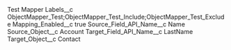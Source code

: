 <?xml version="1.0" encoding="UTF-8"?>
<CustomMetadata xmlns="http://soap.sforce.com/2006/04/metadata" xmlns:xsi="http://www.w3.org/2001/XMLSchema-instance" xmlns:xsd="http://www.w3.org/2001/XMLSchema">
    <label>Test Mapper</label>
    <values>
        <field>Labels__c</field>
        <value xsi:type="xsd:string">ObjectMapper_Test;ObjectMapper_Test_Include;ObjectMapper_Test_Exclude</value>
    </values>
    <values>
        <field>Mapping_Enabled__c</field>
        <value xsi:type="xsd:boolean">true</value>
    </values>
    <values>
        <field>Source_Field_API_Name__c</field>
        <value xsi:type="xsd:string">Name</value>
    </values>
    <values>
        <field>Source_Object__c</field>
        <value xsi:type="xsd:string">Account</value>
    </values>
    <values>
        <field>Target_Field_API_Name__c</field>
        <value xsi:type="xsd:string">LastName</value>
    </values>
    <values>
        <field>Target_Object__c</field>
        <value xsi:type="xsd:string">Contact</value>
    </values>
</CustomMetadata>
